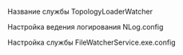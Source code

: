 Название службы TopologyLoaderWatcher

Настройка ведения логирования NLog.config

Настройка службы FileWatcherService.exe.config